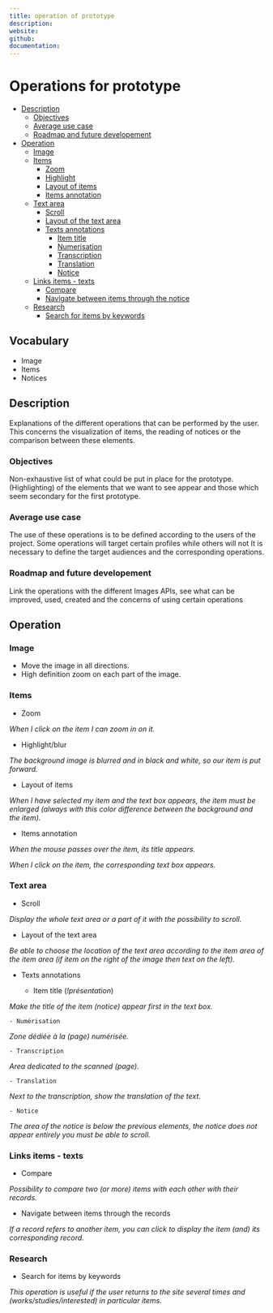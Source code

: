 ```yaml
---
title: operation of prototype
description: 
website:
github:
documentation:
---
```

# Operations for prototype

- [Description](#description)
  - [Objectives](#objectives)
  - [Average use case](#average-use-case)
  - [Roadmap and future developement](#roadmap-and-future-developement)
- [Operation](#operation) 
    - [Image](#image)
    - [Items](#items)  
        - [Zoom](#zoom)
        - [Highlight](#highlight)
        - [Layout of items](#Layoutofitems)
        - [Items annotation](#itemsannotations)
    - [Text area](#textarea)
        - [Scroll](#scroll)
        - [Layout of the text area](#layoutofthetextarea)
        - [Texts annotations](#textsannotations)
            - [Item title](#itemtitle)
            - [Numerisation](#numerisation)
            - [Transcription](#transcription)
            - [Translation](#translation)
            - [Notice](#notice)
    - [Links items - texts](#linksitemstexts)
        - [Compare](#compare) 
        - [Navigate between items through the notice](#navigatebetweenitemsnotice)
    - [Research](#research)
        - [Search for items by keywords](#searchbykeywords)

## Vocabulary 

- Image
- Items
- Notices

## Description

Explanations of the different operations that can be performed by the user. This concerns the visualization of items, the reading of notices 
or the comparison between these elements.

### Objectives

Non-exhaustive list of what could be put in place for the prototype. (Highlighting) of the elements that we want to see appear 
and those which seem secondary for the first prototype.

### Average use case

The use of these operations is to be defined according to the users of the project. Some operations will target certain profiles while others will not
It is necessary to define the target audiences and the corresponding operations.

### Roadmap and future developement

Link the operations with the different Images APIs, see what can be improved, used, created and the concerns 
of using certain operations

## Operation

### Image 

- Move the image in all directions.
- High definition zoom on each part of the image.

### Items

- Zoom 

*When I click on the item I can zoom in on it.*

- Highlight/blur

*The background image is blurred and in black and white, so our item is put forward.*

- Layout of items

*When I have selected my item and the text box appears, 
the item must be enlarged (always with this color difference between the background and the item).*

- Items annotation

*When the mouse passes over the item, its title appears.*

*When I click on the item, the corresponding text box appears.*


### Text area

- Scroll

*Display the whole text area or a part of it with the possibility to scroll.*

- Layout of the text area

*Be able to choose the location of the text area according to the item area 
of the item area (if item on the right of the image then text on the left).*

- Texts annotations

    - Item title (*!présentation*)

*Make the title of the item (notice) appear first in the text box.*

    - Numérisation

*Zone dédiée à la (page) numérisée.*

    - Transcription

*Area dedicated to the scanned (page).*

    - Translation

*Next to the transcription, show the translation of the text.*

    - Notice

*The area of the notice is below the previous elements, the notice does not appear entirely
you must be able to scroll.*

### Links items - texts

- Compare

*Possibility to compare two (or more) items with each other with their records.*

- Navigate between items through the records

*If a record refers to another item, you can click to display the item (and) its corresponding record.*

### Research

- Search for items by keywords 

*This operation is useful if the user returns to the site several times and (works/studies/interested) in particular items.*
    
  

